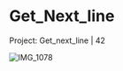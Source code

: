 # Get_Next_line
Project: Get_next_line | 42

![IMG_1078](https://user-images.githubusercontent.com/76960878/139699913-31aca54a-0fcb-4d8a-8372-ab33a507668d.jpg)
